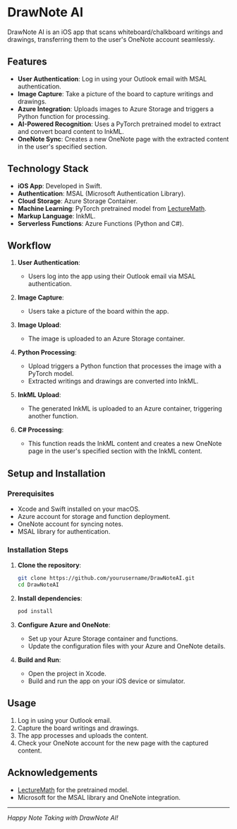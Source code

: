 # DrawNote AI

DrawNote AI is an iOS app that scans whiteboard/chalkboard writings and drawings, transferring them to the user's OneNote account seamlessly. 

## Features

- **User Authentication**: Log in using your Outlook email with MSAL authentication.
- **Image Capture**: Take a picture of the board to capture writings and drawings.
- **Azure Integration**: Uploads images to Azure Storage and triggers a Python function for processing.
- **AI-Powered Recognition**: Uses a PyTorch pretrained model to extract and convert board content to InkML.
- **OneNote Sync**: Creates a new OneNote page with the extracted content in the user's specified section.

## Technology Stack

- **iOS App**: Developed in Swift.
- **Authentication**: MSAL (Microsoft Authentication Library).
- **Cloud Storage**: Azure Storage Container.
- **Machine Learning**: PyTorch pretrained model from [LectureMath](https://github.com/kdavila/lecturemath).
- **Markup Language**: InkML.
- **Serverless Functions**: Azure Functions (Python and C#).

## Workflow

1. **User Authentication**:
   - Users log into the app using their Outlook email via MSAL authentication.

2. **Image Capture**:
   - Users take a picture of the board within the app.

3. **Image Upload**:
   - The image is uploaded to an Azure Storage container.

4. **Python Processing**:
   - Upload triggers a Python function that processes the image with a PyTorch model.
   - Extracted writings and drawings are converted into InkML.

5. **InkML Upload**:
   - The generated InkML is uploaded to an Azure container, triggering another function.

6. **C# Processing**:
   - This function reads the InkML content and creates a new OneNote page in the user's specified section with the InkML content.

## Setup and Installation

### Prerequisites

- Xcode and Swift installed on your macOS.
- Azure account for storage and function deployment.
- OneNote account for syncing notes.
- MSAL library for authentication.

### Installation Steps

1. **Clone the repository**:
    ```bash
    git clone https://github.com/yourusername/DrawNoteAI.git
    cd DrawNoteAI
    ```

2. **Install dependencies**:
    ```bash
    pod install
    ```

3. **Configure Azure and OneNote**:
    - Set up your Azure Storage container and functions.
    - Update the configuration files with your Azure and OneNote details.

4. **Build and Run**:
    - Open the project in Xcode.
    - Build and run the app on your iOS device or simulator.

## Usage

1. Log in using your Outlook email.
2. Capture the board writings and drawings.
3. The app processes and uploads the content.
4. Check your OneNote account for the new page with the captured content.


## Acknowledgements

- [LectureMath](https://github.com/kdavila/lecturemath) for the pretrained model.
- Microsoft for the MSAL library and OneNote integration.

---

*Happy Note Taking with DrawNote AI!*
